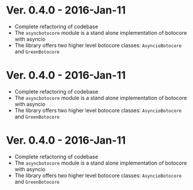 # Ver. 0.4.0 - 2016-Jan-11


* Complete refactoring of codebase
* The ``asyncbotocore`` module is a stand alone implementation of botocore with asyncio
* The library offers two higher level botocore classes: ``AsyncioBotocore`` and ``GreenBotocore``


# Ver. 0.4.0 - 2016-Jan-11


* Complete refactoring of codebase
* The ``asyncbotocore`` module is a stand alone implementation of botocore with asyncio
* The library offers two higher level botocore classes: ``AsyncioBotocore`` and ``GreenBotocore``


# Ver. 0.4.0 - 2016-Jan-11


* Complete refactoring of codebase
* The ``asyncbotocore`` module is a stand alone implementation of botocore with asyncio
* The library offers two higher level botocore classes: ``AsyncioBotocore`` and ``GreenBotocore``